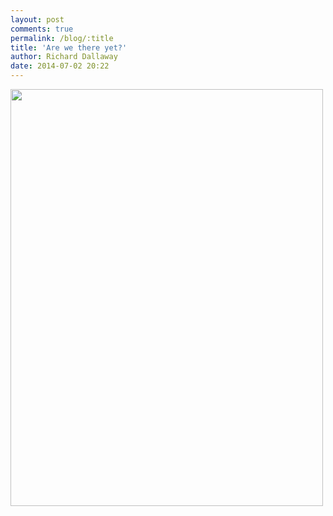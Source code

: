 ```yaml
---
layout: post
comments: true
permalink: /blog/:title
title: 'Are we there yet?'
author: Richard Dallaway
date: 2014-07-02 20:22
---
```


<div><a href="//static.skitters.dallaway.com/tp_IMG_20140702_112115.jpg"><img src="//static.skitters.dallaway.com/tp_thumb_IMG_20140702_112115.jpg" width="500" height="667"/></a></div>


  
      
